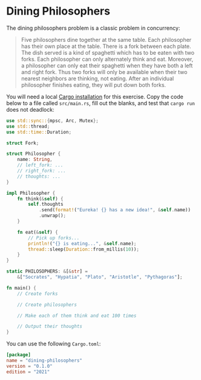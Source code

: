 # Dining Philosophers

The dining philosophers problem is a classic problem in concurrency:

> Five philosophers dine together at the same table. Each philosopher has their
> own place at the table. There is a fork between each plate. The dish served is
> a kind of spaghetti which has to be eaten with two forks. Each philosopher can
> only alternately think and eat. Moreover, a philosopher can only eat their
> spaghetti when they have both a left and right fork. Thus two forks will only
> be available when their two nearest neighbors are thinking, not eating. After
> an individual philosopher finishes eating, they will put down both forks.

You will need a local [Cargo installation](../../cargo/running-locally.md) for
this exercise. Copy the code below to a file called `src/main.rs`, fill out the
blanks, and test that `cargo run` does not deadlock:

<!-- File src/main.rs -->

```rust
use std::sync::{mpsc, Arc, Mutex};
use std::thread;
use std::time::Duration;

struct Fork;

struct Philosopher {
    name: String,
    // left_fork: ...
    // right_fork: ...
    // thoughts: ...
}

impl Philosopher {
    fn think(&self) {
        self.thoughts
            .send(format!("Eureka! {} has a new idea!", &self.name))
            .unwrap();
    }

    fn eat(&self) {
        // Pick up forks...
        println!("{} is eating...", &self.name);
        thread::sleep(Duration::from_millis(10));
    }
}

static PHILOSOPHERS: &[&str] =
    &["Socrates", "Hypatia", "Plato", "Aristotle", "Pythagoras"];

fn main() {
    // Create forks

    // Create philosophers

    // Make each of them think and eat 100 times

    // Output their thoughts
}
```

You can use the following `Cargo.toml`:

<!-- File Cargo.toml -->

```toml
[package]
name = "dining-philosophers"
version = "0.1.0"
edition = "2021"
```

